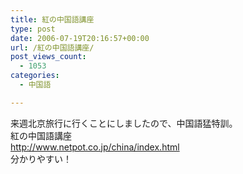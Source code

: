```yaml
---
title: 紅の中国語講座
type: post
date: 2006-07-19T20:16:57+00:00
url: /紅の中国語講座/
post_views_count:
  - 1053
categories:
  - 中国語

---
```

来週北京旅行に行くことにしましたので、中国語猛特訓。  
紅の中国語講座  
<http://www.netpot.co.jp/china/index.html>  
分かりやすい！
